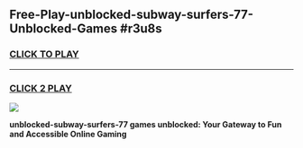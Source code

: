 
## Free-Play-unblocked-subway-surfers-77-Unblocked-Games #r3u8s
<h3>
<a href="https://news.freeplayer.one?title=unblocked-subway-surfers-77&ref=8M">CLICK TO PLAY</a></h3>
<hr>

<h3>
<a href="https://news.freeplayer.one?title=unblocked-subway-surfers-77&ref=8M">CLICK 2 PLAY</a>
  
</h3>

<a href="https://news.freeplayer.one?title=unblocked-subway-surfers-77&ref=8M"><img src="https://clearcache.store/games.png"></a>


**unblocked-subway-surfers-77 games unblocked: Your Gateway to Fun and Accessible Online Gaming**
